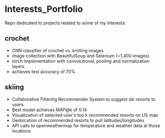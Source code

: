 # Interests_Portfolio
Repo dedicated to projects related to some of my interests:

## crochet
- CNN classifier of crochet vs. knitting images
- image collection with BeautifulSoup and Selenium (~1,400 images)
- torch implementation with convolutional, pooling and normalization layers
- achieves test accuracy of 70% 

## skiing 
- Collaborative Filtering Recommender System to suggest ski resorts to users
- Best model achieves MAP@k of 0.14
- Visualization of selected user's top k recommended resorts on US map
- Geolocation of recommended resorts to pull latitudes/longitudes
- API calls to openweathermap for temperature and weather data at those locations
